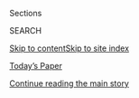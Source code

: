 <div id="app">

<div>

<div class="NYTAppHideMasthead css-zz1s19 e1suatyy0">

<div class="section css-ui9rw0 e1suatyy2">

<div class="css-11hrj97 er09x8g0">

<div class="css-6n7j50">

</div>

<span class="css-1dv1kvn">Sections</span>

<div class="css-10488qs">

<span class="css-1dv1kvn">SEARCH</span>

</div>

[Skip to content](#site-content)[Skip to site
index](#site-index)

</div>

<div class="css-10698na e1huz5gh0">

</div>

</div>

<div id="masthead-bar-one" class="section hasLinks css-15hmgas e1csuq9d3">

<div class="css-uqyvli e1csuq9d0">

</div>

<div class="css-1uqjmks e1csuq9d1">

</div>

<div class="css-9e9ivx">

[](https://myaccount.nytimes3xbfgragh.onion/auth/login?response_type=cookie&client_id=vi)

</div>

<div class="css-1bvtpon e1csuq9d2">

[Today’s Paper](https://www.nytimes3xbfgragh.onion/section/todayspaper)

</div>

</div>

</div>

</div>

<div data-aria-hidden="false">

<div id="site-content" data-role="main">

<div id="top-wrapper" class="css-15p45cc eaca97t0" type="top">

<div id="top-slug" class="css-19x0jxb eaca97t1" hidden="">

Advertisement

</div>

[Continue reading the main
story](#after-top)

<div class="ad top-wrapper" style="text-align:center;height:100%;display:block;min-height:90px">

<div id="top" class="place-ad" data-position="top" data-size-key="top">

</div>

</div>

<div id="after-top">

</div>

</div>

<div id="collection-t-magazine" class="section css-15h4p1b e9abtgs0">

<div class="css-1j21atc e1svk9qx1">

<div class="css-2fant5 e1svk9qx2">

<div class="css-9dfq42 eu54l5x0">

<div id="sponsor-wrapper" class="css-7a1pgi eaca97t0" type="sponsor" hidden="">

<div id="sponsor-slug" class="css-1l4mleb eaca97t1" hidden="">

Supported by

</div>

[Continue reading the main
story](#after-sponsor)

<div id="sponsor" class="ad sponsor-wrapper" style="text-align:left;height:100%;display:block">

</div>

<div id="after-sponsor">

</div>

</div>

</div>

</div>

<div class="css-nfcc9b e1svk9qx3">

<div class="css-vl9dhg e1svk9qx5">

<div class="css-1nrhkj6 e1svk9qx6">

<div class="css-12vyg77 e4cnjnn0">

</div>

</div>

</div>

</div>

</div>

1.  [Design & Interiors](/section/t-magazine/design)
2.  [Food](/section/t-magazine/food)
3.  [Travel](/section/t-magazine/travel)
4.  [Fashion &
Beauty](/section/t-magazine/fashion)
5.  [Entertainment](/section/t-magazine/entertainment)
6.  [Art](/section/t-magazine/art)
7.  [Video](/video/t-magazine)

<div class="css-4svvz1 ekkqrpp0">

<div id="collection-highlights-container" class="section css-18l1u7x e46isfb1">

<div class="css-m1whxf ekkqrpp1">

## Highlights

1.  ![<span class="css-473pcf e1oaj3zl2"><span class="css-1dv1kvn">Credit</span>Kate
    Martin</span>](https://static01.graylady3jvrrxbe.onion/images/2020/08/03/t-magazine/design/3tmag-rothschild-slide-2WRX/3tmag-rothschild-slide-2WRX-threeByTwoMediumAt2X.jpg)
    
    <div class="css-xbztij">
    
    <div class="css-1hyfx7x">
    
    [![](https://static01.graylady3jvrrxbe.onion/images/2020/08/03/t-magazine/design/3tmag-rothschild-slide-2WRX/3tmag-rothschild-slide-2WRX-thumbStandard.jpg)](/2020/08/03/t-magazine/david-de-rothschild-venice-home-design.html)
    
    </div>
    
    ## [A Home Inscribed With the History of Venice Beach](/2020/08/03/t-magazine/david-de-rothschild-venice-home-design.html)
    
    Within a storied Los Angeles studio complex, Karina Deyko and David
    de Rothschild have built an eclectic, freewheeling space in which to
    live and
    work.
    
    <span class="css-me3p27"></span><span class="css-nds4d6 e4e4i5l3"></span><span class="css-9voj2j">By
    <span class="css-1baulvz last-byline" itemprop="name">Alice
    Newell-Hanson</span></span>
    
    </div>

2.  1.  ![<span class="css-473pcf e1oaj3zl2"><span class="css-1dv1kvn">Credit</span>Painart</span>](https://static01.graylady3jvrrxbe.onion/images/2020/07/29/t-magazine/art/culture-therapist-slide-4JHU/culture-therapist-slide-4JHU-threeByTwoMediumAt2X.jpg)
        
        <div class="css-1r9cexg">
        
        <div class="css-1ox3lt4">
        
        [![](https://static01.graylady3jvrrxbe.onion/images/2020/07/29/t-magazine/art/culture-therapist-slide-4JHU/culture-therapist-slide-4JHU-thumbStandard.jpg)](/2020/07/31/t-magazine/culture-therapist-grief.html)
        
        </div>
        
        ### Culture Therapist
        
        ## [How Should I Respond to Overzealous Gestures of Sympathy?](/2020/07/31/t-magazine/culture-therapist-grief.html)
        
        “These people mire you in your sense of loss just as you are
        ready to discover what remains to be found,” writes one of our
        advice
        columnists.
        
        <span class="css-me3p27"></span><span class="css-nds4d6 e4e4i5l3"></span><span class="css-9voj2j">By
        <span class="css-1baulvz last-byline" itemprop="name">Megan
        O’Grady</span></span>
        
        </div>
    
    2.  ![<span class="css-473pcf e1oaj3zl2"><span class="css-1dv1kvn">Credit</span>Henry
        Bourne</span>](https://static01.graylady3jvrrxbe.onion/images/2020/07/16/t-magazine/16tmag-bothy-slide-P1ID/16tmag-bothy-slide-P1ID-threeByTwoMediumAt2X.jpg)
        
        <div class="css-1r9cexg">
        
        <div class="css-1ox3lt4">
        
        [![](https://static01.graylady3jvrrxbe.onion/images/2020/07/16/t-magazine/16tmag-bothy-slide-P1ID/16tmag-bothy-slide-P1ID-thumbStandard.jpg)](/2020/07/31/t-magazine/design-bothy-anstruther.html)
        
        </div>
        
        ## [In a 19th-Century Cart House, a Designer Creates a Room of Her Own](/2020/07/31/t-magazine/design-bothy-anstruther.html)
        
        Harriet Anstruther has transformed a former outbuilding on her
        farm in the British countryside into a maximalist
        retreat.
        
        <span class="css-me3p27"></span><span class="css-nds4d6 e4e4i5l3"></span><span class="css-9voj2j">By
        <span class="css-1baulvz last-byline" itemprop="name">Aimee
        Farrell</span></span>
        
        </div>
    
    3.  ![<span class="css-473pcf e1oaj3zl2"><span class="css-1dv1kvn">Credit</span>Skye
        McAlpine</span>](https://static01.graylady3jvrrxbe.onion/images/2020/07/28/t-magazine/27tmag-mcalpine-slide-GUB5/27tmag-mcalpine-slide-GUB5-threeByTwoMediumAt2X.jpg)
        
        <div class="css-1r9cexg">
        
        <div class="css-1ox3lt4">
        
        [![](https://static01.graylady3jvrrxbe.onion/images/2020/07/28/t-magazine/27tmag-mcalpine-slide-GUB5/27tmag-mcalpine-slide-GUB5-thumbStandard.jpg)](/2020/07/29/t-magazine/skye-mcalpine-pasta-cooking.html)
        
        </div>
        
        ### One Good Meal
        
        ## [A Food Writer’s Sicilian Pasta Dish — and Tips for Sharing It](/2020/07/29/t-magazine/skye-mcalpine-pasta-cooking.html)
        
        Skye McAlpine has made a name for herself serving bountiful
        meals to large groups of friends. During lockdown, she’s
        discovered the joy of cooking for just one or
        two.
        
        <span class="css-me3p27"></span><span class="css-nds4d6 e4e4i5l3"></span><span class="css-9voj2j">By
        <span class="css-1baulvz last-byline" itemprop="name">Isabel
        Wilkinson</span></span>
        
        </div>

</div>

<div class="css-1xdhyk6 e46isfb0">

<div class="css-zk12ih ef6si7p0">

1.  ### The T List
    
    ![<span class="css-kfv9p0 e1oaj3zl2"><span class="css-1dv1kvn">Credit</span>Joe
    Weaver</span>](https://static01.graylady3jvrrxbe.onion/images/2020/07/31/t-magazine/29tmag-newsletter-slide-8YU1-print/29tmag-newsletter-slide-8YU1-videoLarge.jpg)
    
    <div class="css-10wtrbd">
    
    ## [The T List: Five Things We Recommend This Week](/2020/07/30/t-magazine/the-t-list-five-things-we-recommend-this-week.html)
    
    Farm dining, a Parisian floral gallery, Ruth Asawa stamps — and
    more.
    
    <span class="css-me3p27"></span>
    
    </div>

2.  ### True Believers
    
    ![<span class="css-kfv9p0 e1oaj3zl2"><span class="css-1dv1kvn">Credit</span>Courtesy
    of the
    artist</span>](https://static01.graylady3jvrrxbe.onion/images/2020/07/20/t-magazine/art/20tmag-artists-slide-7NNZ/20tmag-artists-slide-7NNZ-videoLarge.jpg)
    
    <div class="css-10wtrbd">
    
    ## [A Calming Meditation on Nigeria’s Jos Plateau](/2020/07/22/t-magazine/toyin-ojih-odutola.html)
    
    Toyin Ojih Odutola, known for her figurative portraits and vibrant
    use of color, shares a new
    artwork.
    
    <span class="css-me3p27"></span><span class="css-nds4d6 e4e4i5l3"></span><span class="css-9voj2j">By
    <span class="css-1baulvz last-byline" itemprop="name">Toyin Ojih
    Odutola</span></span>
    
    </div>

3.  ### True Believers
    
    ![<span class="css-kfv9p0 e1oaj3zl2"><span class="css-1dv1kvn">Credit</span>Nat
    Farbman/The Life Picture Collection/Getty
    Images</span>](https://static01.graylady3jvrrxbe.onion/images/2020/07/10/t-magazine/art/asawa-slide-M1IM/asawa-slide-M1IM-videoLarge.jpg)
    
    <div class="css-10wtrbd">
    
    ## [The Japanese-American Sculptor Who, Despite Persecution, Made Her Mark](/2020/07/20/t-magazine/ruth-asawa.html)
    
    Seven years after her death, Ruth Asawa is finally being recognized
    as an American master. What can we learn from this overdue
    reappraisal?
    
    <span class="css-me3p27"></span><span class="css-nds4d6 e4e4i5l3"></span><span class="css-9voj2j">By
    <span class="css-1baulvz last-byline" itemprop="name">Thessaly La
    Force</span></span>
    
    </div>

4.  ### True Believers
    
    ![<span class="css-kfv9p0 e1oaj3zl2"><span class="css-1dv1kvn">Credit</span>Courtesy
    of the artist and Garth Greenan Gallery,
    N.Y.</span>](https://static01.graylady3jvrrxbe.onion/images/2020/07/13/t-magazine/13tmag-pindell/13tmag-pindell-videoLarge.jpg)
    
    <div class="css-10wtrbd">
    
    ## [A Portrait of an Artist Not to Be Underestimated](/2020/07/24/t-magazine/howardena-pindell.html)
    
    The painter Howardena Pindell discusses her 1990 work
    “Scapegoat.”
    
    <span class="css-me3p27"></span><span class="css-nds4d6 e4e4i5l3"></span><span class="css-9voj2j">By
    <span class="css-1baulvz last-byline" itemprop="name">Howardena
    Pindell</span></span>
    
    </div>

5.  ### True Believers
    
    ![<span class="css-kfv9p0 e1oaj3zl2"><span class="css-1dv1kvn">Credit</span>Nicholas
    Calcott</span>](https://static01.graylady3jvrrxbe.onion/images/2020/07/13/t-magazine/13tmag-young-slide-M0J6/13tmag-young-slide-M0J6-videoLarge.jpg)
    
    <div class="css-10wtrbd">
    
    ## [The Man Who Brian Eno Called ‘the Daddy of Us All’](/2020/07/22/t-magazine/la-monte-young.html)
    
    La Monte Young, the composer who quietly shaped much of contemporary
    Western music, reaches his last
    act.
    
    <span class="css-me3p27"></span><span class="css-nds4d6 e4e4i5l3"></span><span class="css-9voj2j">By
    <span class="css-1baulvz last-byline" itemprop="name">M.H.
    Miller</span></span>
    
    </div>

</div>

</div>

<div class="css-1xdhyk6 e46isfb0">

<div class="css-zk12ih ef6si7p0">

1.  ### True Believers
    
    ![<span class="css-kfv9p0 e1oaj3zl2"><span class="css-1dv1kvn">Credit</span>Nin
    Solis</span>](https://static01.graylady3jvrrxbe.onion/images/2020/07/13/t-magazine/13tmag-barragan-slide-8Z4F/13tmag-barragan-slide-8Z4F-videoLarge.jpg)
    
    <div class="css-10wtrbd">
    
    ## [Luis Barragán’s Forgotten Works, Revisited](/2020/07/24/t-magazine/luis-barragan.html)
    
    After moving to Mexico City in 1935, the architect set about
    designing a series of obscure functionalist residences that he would
    later
    disown.
    
    <span class="css-me3p27"></span><span class="css-nds4d6 e4e4i5l3"></span><span class="css-9voj2j">By
    <span class="css-1baulvz last-byline" itemprop="name">Suleman
    Anaya</span></span>
    
    </div>

2.  ### True Believers
    
    ![<span class="css-kfv9p0 e1oaj3zl2"><span class="css-1dv1kvn">Credit</span>Weichia
    Huang/The Jewish
    Museum</span>](https://static01.graylady3jvrrxbe.onion/images/2020/07/13/t-magazine/art/Jewish-museum-slide-EGXT/Jewish-museum-slide-EGXT-videoLarge.jpg)
    
    <div class="css-10wtrbd">
    
    ## [How New York’s Jewish Museum Anticipated the Avant-Garde](/2020/07/23/t-magazine/jewish-museum-new-york.html)
    
    A string of adventurous curators made a quasi-religious institution
    a leading arbiter of mid-20th-century American
    art.
    
    <span class="css-me3p27"></span><span class="css-nds4d6 e4e4i5l3"></span><span class="css-9voj2j">By
    <span class="css-1baulvz last-byline" itemprop="name">Arthur
    Lubow</span></span>
    
    </div>

3.  ### True Believers
    
    ![<span class="css-kfv9p0 e1oaj3zl2"><span class="css-1dv1kvn">Credit</span>Tetsuya
    Miura</span>](https://static01.graylady3jvrrxbe.onion/images/2020/06/30/t-magazine/30tmag-nara-slide-67ZV/30tmag-nara-slide-67ZV-videoLarge.jpg)
    
    <div class="css-10wtrbd">
    
    ## [Yoshitomo Nara Paints What He Hears](/2020/07/24/t-magazine/yoshitomo-nara.html)
    
    Ahead of a major retrospective in Los Angeles, the Japanese artist
    discusses his musical
    education.
    
    <span class="css-me3p27"></span><span class="css-nds4d6 e4e4i5l3"></span><span class="css-9voj2j">By
    <span class="css-1baulvz last-byline" itemprop="name">Nick
    Marino</span></span>
    
    </div>

4.  ### True Believers
    
    ![<span class="css-kfv9p0 e1oaj3zl2"><span class="css-1dv1kvn">Credit</span>Clockwise
    from top left: courtesy of the artist, Andrew Kreps Gallery, New
    York and Esther Schipper, Berlin; © Isaac Julien, courtesy of the
    artist and Metro Pictures, New York; © Lynn Hershman Leeson,
    courtesy of the artist and Bridget Donahue, N.Y.C.; courtesy of the
    artist and Gavin Brown’s enterprise New
    York/Rome</span>](https://static01.graylady3jvrrxbe.onion/images/2020/07/10/t-magazine/art/digital-artists-slide-VVNP/digital-artists-slide-VVNP-videoLarge.jpg)
    
    <div class="css-10wtrbd">
    
    ## [Four Artists on the Future of Video Art](/2020/07/22/t-magazine/video-art.html)
    
    Hito Steyerl, Rachel Rose, Isaac Julien and Lynn Hershman Leeson
    talk about how they’ve been spending quarantine and just where, in
    this era of never-ending screen time, their work should
    live.
    
    <span class="css-me3p27"></span><span class="css-nds4d6 e4e4i5l3"></span><span class="css-9voj2j">By
    <span class="css-1baulvz last-byline" itemprop="name">Andrew
    Russeth</span></span>
    
    </div>

5.  ![<span class="css-kfv9p0 e1oaj3zl2"><span class="css-1dv1kvn">Credit</span></span>](https://static01.graylady3jvrrxbe.onion/images/2020/04/13/t-magazine/13tmag-interactive-still/13tmag-interactive-still-videoLarge-v2.jpg)
    
    <div class="css-10wtrbd">
    
    ## [The Creative Circles Defining the Culture](/interactive/2020/04/13/t-magazine/culture-issue-2020.html)
    
    Whether united by outlook or identity, happenstance or choice, these
    communities have shaped the worlds of art, fashion, film and more.
    
    <span class="css-me3p27"></span>
    
    </div>

</div>

</div>

</div>

<div id="mid1-wrapper" class="css-1mn4oms eaca97t0" type="rank">

<div id="mid1-slug" class="css-1tag3rd eaca97t1">

Advertisement

</div>

[Continue reading the main
story](#after-mid1)

<div id="mid1" class="ad mid1-wrapper" style="text-align:center;height:100%;display:block">

</div>

<div id="after-mid1">

</div>

</div>

<div class="section 5-band css-jhqenn ep7jkp60">

## [True Believers Art Issue](/issue/t-magazine/2020/07/02/true-believers-art-issue)

[More in True Believers Art Issue
»](/issue/t-magazine/2020/07/02/true-believers-art-issue)

1.  ![<span class="css-kfv9p0 e1oaj3zl2"><span class="css-1dv1kvn">Credit</span>John
    Macdougall/Agence France-Presse/Getty
    Images</span>](https://static01.graylady3jvrrxbe.onion/images/2020/07/10/t-magazine/10tmag-art-01/10tmag-art-01-videoLarge.jpg)
    
    <div class="css-10wtrbd">
    
    ## [In a Time of Crisis, Is Art Essential?](/2020/07/20/t-magazine/museums-galleries-open-art.html)
    
    T’s 2020 summer art issue coincides with a breakdown of the status
    quo, both in the art world and the real one. Not for nothing, we’ve
    titled it “True
    Believers.”
    
    <span class="css-me3p27"></span><span class="css-nds4d6 e4e4i5l3"></span><span class="css-9voj2j">By
    <span class="css-1baulvz last-byline" itemprop="name">M.H.
    Miller</span></span>
    
    </div>

2.  ![<span class="css-kfv9p0 e1oaj3zl2"><span class="css-1dv1kvn">Credit</span>Tetsuya
    Miura</span>](https://static01.graylady3jvrrxbe.onion/images/2020/06/30/t-magazine/30tmag-nara-slide-67ZV/30tmag-nara-slide-67ZV-videoLarge.jpg)
    
    <div class="css-10wtrbd">
    
    ## [Yoshitomo Nara Paints What He Hears](/2020/07/24/t-magazine/yoshitomo-nara.html)
    
    Ahead of a major retrospective in Los Angeles, the Japanese artist
    discusses his musical
    education.
    
    <span class="css-me3p27"></span><span class="css-nds4d6 e4e4i5l3"></span><span class="css-9voj2j">By
    <span class="css-1baulvz last-byline" itemprop="name">Nick
    Marino</span></span>
    
    </div>

3.  ![<span class="css-kfv9p0 e1oaj3zl2"><span class="css-1dv1kvn">Credit</span>Courtesy
    of the artist and Garth Greenan Gallery,
    N.Y.</span>](https://static01.graylady3jvrrxbe.onion/images/2020/07/13/t-magazine/13tmag-pindell/13tmag-pindell-videoLarge.jpg)
    
    <div class="css-10wtrbd">
    
    ## [A Portrait of an Artist Not to Be Underestimated](/2020/07/24/t-magazine/howardena-pindell.html)
    
    The painter Howardena Pindell discusses her 1990 work
    “Scapegoat.”
    
    <span class="css-me3p27"></span><span class="css-nds4d6 e4e4i5l3"></span><span class="css-9voj2j">By
    <span class="css-1baulvz last-byline" itemprop="name">Howardena
    Pindell</span></span>
    
    </div>

4.  ![<span class="css-kfv9p0 e1oaj3zl2"><span class="css-1dv1kvn">Credit</span>Nin
    Solis</span>](https://static01.graylady3jvrrxbe.onion/images/2020/07/13/t-magazine/13tmag-barragan-slide-8Z4F/13tmag-barragan-slide-8Z4F-videoLarge.jpg)
    
    <div class="css-10wtrbd">
    
    ## [Luis Barragán’s Forgotten Works, Revisited](/2020/07/24/t-magazine/luis-barragan.html)
    
    After moving to Mexico City in 1935, the architect set about
    designing a series of obscure functionalist residences that he would
    later
    disown.
    
    <span class="css-me3p27"></span><span class="css-nds4d6 e4e4i5l3"></span><span class="css-9voj2j">By
    <span class="css-1baulvz last-byline" itemprop="name">Suleman
    Anaya</span></span>
    
    </div>

5.  ![<span class="css-kfv9p0 e1oaj3zl2"><span class="css-1dv1kvn">Credit</span>Photo
    by Jack
    Shear</span>](https://static01.graylady3jvrrxbe.onion/images/2020/07/13/t-magazine/13tmag-tomoffinland-slide-Q1LS/13tmag-tomoffinland-slide-Q1LS-videoLarge.jpg)
    
    <div class="css-10wtrbd">
    
    ## [Eight Artists on the Influence of Tom of Finland](/2020/07/23/t-magazine/tom-of-finland.html)
    
    Touko Valio Laaksonen, who would have been 100 this
    year, transformed depictions of queer eroticism in art through his
    hyper-real, hypermasculine
    style.
    
    <span class="css-me3p27"></span><span class="css-nds4d6 e4e4i5l3"></span><span class="css-9voj2j">By
    <span class="css-1baulvz last-byline" itemprop="name">John
    Chiaverina</span></span>
    
    </div>

</div>

</div>

<div class="css-185go5a e1o5byef0">

<div class="css-15cbhtu">

  - [Latest](#stream-panel)
  - <span class="css-6n7j50">Search</span>
    <div class="control">
    <div class="label-container css-1dv1kvn">
    Search
    </div>
    <div class="css-wm4t3d">
    **<span id="clear-search-input" class="css-1dv1kvn">Clear this text
    input</span>
    </div>
    </div>
    <span class="css-1iovbfw"></span>

<div id="stream-panel" class="section css-8msx5b e1jz0cab1">

<div class="css-13mho3u">

1.  
    
    <div class="css-1cp3ece">
    
    <div class="css-1l4spti">
    
    [](/es/2020/07/23/t-magazine/comida-pandemia.html)
    
    <div class="css-79elbk">
    
    ![](https://static01.graylady3jvrrxbe.onion/images/2020/07/14/t-magazine/25tmag-plaguefood-ES-1/14tmag-plague-thumbWide.jpg?quality=75&auto=webp&disable=upscale)
    
    </div>
    
    ## El menú de la pandemia
    
    Como en la Edad Media, el placer corporal se ha convertido en una
    señal, si no de salud física, al menos de salud mental, tan
    importante para sobrevivir a la pandemia del coronavirus como lo fue
    para sobrevivir a la peste negra.
    
    <div class="css-15yh6bw ea5icrr0">
    
    By <span class="css-1n7hynb">Michael Snyder</span>
    
    </div>
    
    <div class="css-185051n">
    
    [Read in
    English](https://www.nytimes3xbfgragh.onion/2020/07/16/t-magazine/eating-food-during-plague.html "Read in English")
    
    </div>
    
    </div>
    
    <div class="css-156habm e1xfvim33">
    
    </div>
    
    </div>

2.  
    
    <div class="css-1cp3ece">
    
    <div class="css-1l4spti">
    
    [](/2020/07/23/t-magazine/puzzles-bug-spray-tlist.html)
    
    <div class="css-79elbk">
    
    ![](https://static01.graylady3jvrrxbe.onion/images/2020/07/22/t-magazine/22tmag-tlist-slide-KKWD/22tmag-tlist-slide-KKWD-thumbWide.jpg?quality=75&auto=webp&disable=upscale)
    
    </div>
    
    ## The T List: Five Things We Recommend This Week
    
    Well-designed puzzles, natural bug sprays, Paul McCarthy — and
    more.
    
    <div class="css-15yh6bw ea5icrr0">
    
    </div>
    
    </div>
    
    <div class="css-156habm e1xfvim33">
    
    </div>
    
    </div>

3.  
    
    <div class="css-1cp3ece">
    
    <div class="css-1l4spti">
    
    [](/2020/07/21/t-magazine/pat-steir.html)
    
    <div class="css-79elbk">
    
    ![](https://static01.graylady3jvrrxbe.onion/images/2020/07/10/t-magazine/art/steir-slide-N0XJ/steir-slide-N0XJ-thumbWide.jpg?quality=75&auto=webp&disable=upscale)
    
    </div>
    
    ### <span class="css-m70j1g">True Believers</span>
    
    ## The Rembrandt Self-Portrait That Has Long Captivated Pat Steir
    
    When she lived in Amsterdam, the New York-based artist went to see
    this painting at least once a week.
    
    <div class="css-15yh6bw ea5icrr0">
    
    By <span class="css-1n7hynb">Julia
    Felsenthal</span>
    
    </div>
    
    </div>
    
    <div class="css-156habm e1xfvim33">
    
    </div>
    
    </div>

4.  
    
    <div class="css-1cp3ece">
    
    <div class="css-1l4spti">
    
    [](/video/t-magazine/art/100000007194871/my-favorite-artwork-pat-steir.html)
    
    <div class="css-79elbk">
    
    ![](https://static01.graylady3jvrrxbe.onion/images/2020/07/10/t-magazine/art/steir-slide-1K6L/steir-slide-1K6L-thumbWide.jpg?quality=75&auto=webp&disable=upscale)
    
    </div>
    
    ### <span class="css-1j5banm ezz4tcd1">Times</span><span class="css-1a54gqt">Video</span>
    
    ## My Favorite Artwork | Pat Steir
    
    The artist speaks of living in 1970s Amsterdam, where she visited a
    Rembrandt painting at the city’s Rijksmuseum at least weekly.
    
    <div class="css-15yh6bw ea5icrr0">
    
    By <span class="css-1n7hynb">Scott J.
    Ross</span>
    
    </div>
    
    </div>
    
    <div class="css-156habm e1xfvim33">
    
    </div>
    
    </div>

5.  
    
    <div class="css-1cp3ece">
    
    <div class="css-1l4spti">
    
    [](/2020/07/21/t-magazine/carrie-mae-weems-moma-garden.html)
    
    <div class="css-79elbk">
    
    ![](https://static01.graylady3jvrrxbe.onion/images/2020/07/13/t-magazine/13tmag-weems/13tmag-weems-thumbWide-v2.jpg?quality=75&auto=webp&disable=upscale)
    
    </div>
    
    ### <span class="css-m70j1g">True Believers</span>
    
    ## A More Inclusive View of MoMA’s Sculpture Garden
    
    Carrie Mae Weems, known for her powerful images of African-American
    identity, shares a piece from her new project.
    
    <div class="css-15yh6bw ea5icrr0">
    
    By <span class="css-1n7hynb">Carrie Mae
    Weems</span>
    
    </div>
    
    </div>
    
    <div class="css-156habm e1xfvim33">
    
    </div>
    
    </div>

6.  
    
    <div class="css-1cp3ece">
    
    <div class="css-1l4spti">
    
    [](/2020/07/20/t-magazine/museums-galleries-open-art.html)
    
    <div class="css-79elbk">
    
    ![](https://static01.graylady3jvrrxbe.onion/images/2020/07/10/t-magazine/10tmag-art-01/10tmag-art-01-thumbWide.jpg?quality=75&auto=webp&disable=upscale)
    
    </div>
    
    ### <span class="css-m70j1g">True Believers</span>
    
    ## In a Time of Crisis, Is Art Essential?
    
    T’s 2020 summer art issue coincides with a breakdown of the status
    quo, both in the art world and the real one. Not for nothing, we’ve
    titled it “True Believers.”
    
    <div class="css-15yh6bw ea5icrr0">
    
    By <span class="css-1n7hynb">M.H.
    Miller</span>
    
    </div>
    
    </div>
    
    <div class="css-156habm e1xfvim33">
    
    </div>
    
    </div>

7.  
    
    <div class="css-1cp3ece">
    
    <div class="css-1l4spti">
    
    [](/2020/07/20/t-magazine/maya-stovall.html)
    
    <div class="css-79elbk">
    
    ![](https://static01.graylady3jvrrxbe.onion/images/2020/07/20/t-magazine/art/20tmag-artists-slide-UIOT/20tmag-artists-slide-UIOT-thumbWide.jpg?quality=75&auto=webp&disable=upscale)
    
    </div>
    
    ### <span class="css-m70j1g">True Believers</span>
    
    ## A Retelling of American History — in Neon
    
    Maya Stovall, known for her dance performances in public spaces,
    shares a new artwork.
    
    <div class="css-15yh6bw ea5icrr0">
    
    By <span class="css-1n7hynb">Maya
    Stovall</span>
    
    </div>
    
    </div>
    
    <div class="css-156habm e1xfvim33">
    
    </div>
    
    </div>

8.  
    
    <div class="css-1cp3ece">
    
    <div class="css-1l4spti">
    
    [](/2020/07/17/t-magazine/summer-recipes-arjamolho-soup-vanessa-barragao.html)
    
    <div class="css-79elbk">
    
    ![](https://static01.graylady3jvrrxbe.onion/images/2020/07/15/t-magazine/15tmag-barragao-03/15tmag-barragao-03-thumbWide.jpg?quality=75&auto=webp&disable=upscale)
    
    </div>
    
    ### <span class="css-m70j1g">One Good Meal</span>
    
    ## A Portuguese Artist’s Chilled Tomato Soup
    
    For a simple lunch or dinner, Vanessa Barragão often makes
    arjamolho, which is healthy, flavorful and perfect for summer.
    
    <div class="css-15yh6bw ea5icrr0">
    
    By <span class="css-1n7hynb">Nick
    Marino</span>
    
    </div>
    
    </div>
    
    <div class="css-156habm e1xfvim33">
    
    </div>
    
    </div>

9.  
    
    <div class="css-1cp3ece">
    
    <div class="css-1l4spti">
    
    [](/2020/07/16/t-magazine/eating-food-during-plague.html)
    
    <div class="css-79elbk">
    
    ![](https://static01.graylady3jvrrxbe.onion/images/2020/07/14/t-magazine/14tmag-plague/14tmag-plague-thumbWide.jpg?quality=75&auto=webp&disable=upscale)
    
    </div>
    
    ## What We Eat During a Plague
    
    Over the past months, Americans have embraced comfort food with a
    renewed fervor. But this isn’t the first time culinary habits have
    shifted during a pandemic.
    
    <div class="css-15yh6bw ea5icrr0">
    
    By <span class="css-1n7hynb">Michael Snyder</span>
    
    </div>
    
    <div class="css-185051n">
    
    [Leer en
    español](https://www.nytimes3xbfgragh.onion/es/2020/07/23/t-magazine/comida-pandemia.html "Read in Spanish")
    
    </div>
    
    </div>
    
    <div class="css-156habm e1xfvim33">
    
    </div>
    
    </div>

10. 
    
    <div class="css-1cp3ece">
    
    <div class="css-1l4spti">
    
    [](/2020/07/16/t-magazine/isabel-marant.html)
    
    <div class="css-79elbk">
    
    ![](https://static01.graylady3jvrrxbe.onion/images/2020/07/16/t-magazine/16tmag-isabel-marant-slide-B9VG-copy/16tmag-isabel-marant-slide-B9VG-copy-thumbWide.jpg?quality=75&auto=webp&disable=upscale)
    
    </div>
    
    ### <span class="css-m70j1g">Profile in Style</span>
    
    ## The Designer Who Defined Modern Parisian Cool
    
    Isabel Marant has always known exactly how she wants to dress. In
    the decades since she founded her brand, people all over the world
    have adopted her tastes as their own.
    
    <div class="css-15yh6bw ea5icrr0">
    
    By <span class="css-1n7hynb">Lindsay Talbot</span>
    
    </div>
    
    </div>
    
    <div class="css-156habm e1xfvim33">
    
    </div>
    
    </div>

<div class="css-13mho3u">

<div class="css-1t62hi8">

<div class="css-1stvaey">

Show
More

<div>

<div style="border:0;clip:rect(0 0 0 0);height:1px;margin:-1px;overflow:hidden;white-space:nowrap;padding:0;width:1px;position:absolute" data-role="log" data-aria-live="assertive">

</div>

<div style="border:0;clip:rect(0 0 0 0);height:1px;margin:-1px;overflow:hidden;white-space:nowrap;padding:0;width:1px;position:absolute" data-role="log" data-aria-live="assertive">

</div>

<div style="border:0;clip:rect(0 0 0 0);height:1px;margin:-1px;overflow:hidden;white-space:nowrap;padding:0;width:1px;position:absolute" data-role="log" data-aria-live="polite">

</div>

<div style="border:0;clip:rect(0 0 0 0);height:1px;margin:-1px;overflow:hidden;white-space:nowrap;padding:0;width:1px;position:absolute" data-role="log" data-aria-live="polite">

</div>

</div>

</div>

</div>

</div>

</div>

<div class="css-g6hk37 supplemental">

<div id="mid2-wrapper" class="css-10wkyv7 eaca97t0" type="lede">

<div id="mid2-slug" class="css-1tag3rd eaca97t1">

Advertisement

</div>

[Continue reading the main
story](#after-mid2)

<div id="mid2" class="ad mid2-wrapper" style="text-align:center;height:100%;display:block;min-height:250px">

</div>

<div id="after-mid2">

</div>

</div>

<div class="css-hftqp3 t-magazine-supplemental-promo">

<div class="video-promo">

T Magazine on Times Video

A front-row seat to T’s best videos: digital house tours from around the
world, behind-the-scenes looks at cover shoots and more. [Watch in Times
Video.](https://www.nytimes3xbfgragh.onion/video/t-magazine)

</div>

</div>

<div id="mktg-wrapper" class="css-oxle51 eaca97t0" type="mktg">

<div id="mktg-slug" class="css-1tag3rd eaca97t1">

Advertisement

</div>

[Continue reading the main
story](#after-mktg)

<div id="mktg" class="ad mktg-wrapper" style="text-align:center;height:100%;display:block">

</div>

<div id="after-mktg">

</div>

</div>

<div class="css-hftqp3 t-magazine-supplemental-promo">

<div class="issue-promo">

### May 17, 2020

[](https://www.nytimes3xbfgragh.onion/issue/t-magazine/2020/05/02/ts-may-17-travel-issue)

## Travel

![](https://static01.graylady3jvrrxbe.onion/images/2020/05/12/t-magazine/12tmag-travelcover/12tmag-travelcover-articleLarge-v2.gif)

<div class="promo-carousel">

<div class="promo-carousel-container">

<div class="promo-carousel-item">

[![](https://static01.graylady3jvrrxbe.onion/images/2020/04/13/t-magazine/13tmag-coversarchive/13tmag-coversarchive-superJumbo-v2.gif)](https://www.nytimes3xbfgragh.onion/issue/t-magazine/2020/04/12/ts-april-19-culture-issue)

<div class="item-info">

<span>Spring:
Culture</span>

</div>

</div>

<div class="promo-carousel-item">

[![](https://static01.graylady3jvrrxbe.onion/images/2020/03/19/t-magazine/19tmag-decotiis-slide-DM3X/19tmag-decotiis-slide-DM3X-jumbo.jpg)](https://www.nytimes3xbfgragh.onion/issue/t-magazine/2020/03/06/ts-march-22-design-issue)

<div class="item-info">

<span>Spring:
Design</span>

</div>

</div>

<div class="promo-carousel-item">

[![](https://static01.graylady3jvrrxbe.onion/newsgraphics/2020/01/21/tmag-archives/assets/images/spring-mens-2020-480.jpg)](https://www.nytimes3xbfgragh.onion/issue/t-magazine/2020/02/21/ts-march-8-mens-fashion-issue)

<div class="item-info">

<span>Spring: Men’s
Fashion</span>

</div>

</div>

<div class="promo-carousel-item">

[![](https://static01.graylady3jvrrxbe.onion/newsgraphics/2020/01/21/tmag-archives/assets/images/spring-womens-2020-480.jpg)](https://www.nytimes3xbfgragh.onion/issue/t-magazine/2020/02/06/ts-feb-23-womens-fashion-issue)

<div class="item-info">

<span>Spring: Women’s
Fashion</span>

</div>

</div>

<div class="promo-carousel-item">

[![](https://static01.graylady3jvrrxbe.onion/images/2019/12/05/t-magazine/05tmag-revisionists-slide-TPK4-copy/05tmag-revisionists-slide-TPK4-articleLarge.jpg)](https://www.nytimes3xbfgragh.onion/issue/t-magazine/2019/11/21/ts-dec-8-holiday-issue)

<div class="item-info">

<span>Winter:
Holiday</span>

</div>

</div>

<div class="promo-carousel-item">

[![](https://static01.graylady3jvrrxbe.onion/images/2019/11/14/t-magazine/14tmag-collections-travel/14tmag-collections-travel-articleLarge-v3.jpg)](https://www.nytimes3xbfgragh.onion/issue/t-magazine/2019/11/04/ts-nov-17-travel-issue)

<div class="item-info">

<span>Winter:
Travel</span>

</div>

</div>

<div class="promo-carousel-item">

[![](https://static01.graylady3jvrrxbe.onion/images/2020/04/13/t-magazine/13tmag-coversarchive/13tmag-coversarchive-superJumbo-v2.gif)](https://www.nytimes3xbfgragh.onion/issue/t-magazine/2020/04/12/ts-april-19-culture-issue)

<div class="item-info">

<span>Spring:
Culture</span>

</div>

</div>

<div class="promo-carousel-item">

[![](https://static01.graylady3jvrrxbe.onion/images/2020/03/19/t-magazine/19tmag-decotiis-slide-DM3X/19tmag-decotiis-slide-DM3X-jumbo.jpg)](https://www.nytimes3xbfgragh.onion/issue/t-magazine/2020/03/06/ts-march-22-design-issue)

<div class="item-info">

<span>Spring:
Design</span>

</div>

</div>

<div class="promo-carousel-item">

[![](https://static01.graylady3jvrrxbe.onion/newsgraphics/2020/01/21/tmag-archives/assets/images/spring-mens-2020-480.jpg)](https://www.nytimes3xbfgragh.onion/issue/t-magazine/2020/02/21/ts-march-8-mens-fashion-issue)

<div class="item-info">

<span>Spring: Men’s
Fashion</span>

</div>

</div>

<div class="promo-carousel-item">

[![](https://static01.graylady3jvrrxbe.onion/newsgraphics/2020/01/21/tmag-archives/assets/images/spring-womens-2020-480.jpg)](https://www.nytimes3xbfgragh.onion/issue/t-magazine/2020/02/06/ts-feb-23-womens-fashion-issue)

<div class="item-info">

<span>Spring: Women’s
Fashion</span>

</div>

</div>

<div class="promo-carousel-item">

[![](https://static01.graylady3jvrrxbe.onion/images/2019/12/05/t-magazine/05tmag-revisionists-slide-TPK4-copy/05tmag-revisionists-slide-TPK4-articleLarge.jpg)](https://www.nytimes3xbfgragh.onion/issue/t-magazine/2019/11/21/ts-dec-8-holiday-issue)

<div class="item-info">

<span>Winter:
Holiday</span>

</div>

</div>

<div class="promo-carousel-item">

[![](https://static01.graylady3jvrrxbe.onion/images/2019/11/14/t-magazine/14tmag-collections-travel/14tmag-collections-travel-articleLarge-v3.jpg)](https://www.nytimes3xbfgragh.onion/issue/t-magazine/2019/11/04/ts-nov-17-travel-issue)

<div class="item-info">

<span>Winter: Travel</span>

</div>

</div>

</div>

</div>

[See all past
issues](https://www.nytimes3xbfgragh.onion/interactive/2020/t-magazine/past-issues.html)

### Upcoming Issues

### August 30: Women’s Fashion

### September 20: Men’s Fashion

</div>

</div>

<div class="css-hftqp3 t-magazine-supplemental-promo">

<div class="newsletter-promo">

[![](https://static01.graylady3jvrrxbe.onion/newsgraphics/2020/01/29/tmag-ccolumn/assets/ccolumn_tlist.jpg)](https://www.nytimes3xbfgragh.onion/newsletters/t-list)

<div class="newsletter-promo-elements">

## Get T’s Weekly Newsletter

<span class="promo-button">Sign
    Up</span>

</div>

</div>

</div>

## Follow Us

<div class="module-body">

  - [**<span data-aria-hidden="true">tmagazine</span><span class="css-1dv1kvn">pinterest
    page for
    tmagazine</span>](https://pinterest.com/tmagazine)
  - [**<span data-aria-hidden="true">tmagazine</span><span class="css-1dv1kvn">facebook
    page for
    tmagazine</span>](https://www.facebookcorewwwi.onion/tmagazine)
  - [**<span data-aria-hidden="true">tmagazine</span><span class="css-1dv1kvn">instagram
    page for
    tmagazine</span>](https://instagram.com/tmagazine)
  - [**<span data-aria-hidden="true">tmagazine</span><span class="css-1dv1kvn">twitter
    page for tmagazine</span>](https://twitter.com/tmagazine)

</div>

</div>

</div>

</div>

</div>

</div>

</div>

## Site Index

<div>

</div>

## Site Information Navigation

  - [© <span>2020</span> <span>The New York Times
    Company</span>](https://help.nytimes3xbfgragh.onion/hc/en-us/articles/115014792127-Copyright-notice)

<!-- end list -->

  - [NYTCo](https://www.nytco.com/)
  - [Contact
    Us](https://help.nytimes3xbfgragh.onion/hc/en-us/articles/115015385887-Contact-Us)
  - [Work with us](https://www.nytco.com/careers/)
  - [Advertise](https://nytmediakit.com/)
  - [T Brand Studio](http://www.tbrandstudio.com/)
  - [Your Ad
    Choices](https://www.nytimes3xbfgragh.onion/privacy/cookie-policy#how-do-i-manage-trackers)
  - [Privacy](https://www.nytimes3xbfgragh.onion/privacy)
  - [Terms of
    Service](https://help.nytimes3xbfgragh.onion/hc/en-us/articles/115014893428-Terms-of-service)
  - [Terms of
    Sale](https://help.nytimes3xbfgragh.onion/hc/en-us/articles/115014893968-Terms-of-sale)
  - [Site
    Map](https://spiderbites.nytimes3xbfgragh.onion)
  - [Help](https://help.nytimes3xbfgragh.onion/hc/en-us)
  - [Subscriptions](https://www.nytimes3xbfgragh.onion/subscription?campaignId=37WXW)

</div>

</div>
